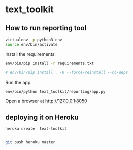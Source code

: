 # text_toolkit




## How to run reporting tool


```bash
virtualenv -p python3 env
source env/bin/activate
```

Install the requirements:

```bash
env/bin/pip install -r requirements.txt

# env/bin/pip install . -U --force-reinstall --no-deps
```
Run the app:

```bash
env/bin/python text_toolkit/reporting/app.py
```
Open a browser at http://127.0.0.1:8050


## deploying it on Heroku

```bash
heroku create  text-toolkit


git push heroku master
```
